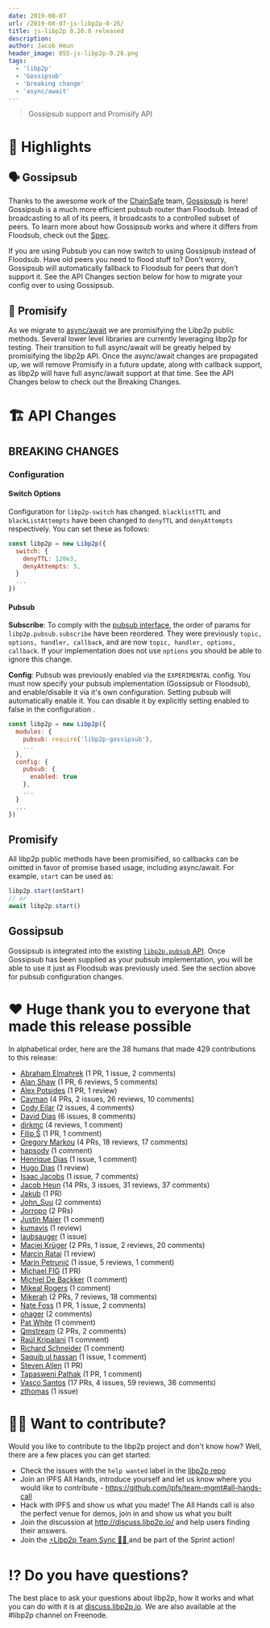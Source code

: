 ```yaml
---
date: 2019-08-07
url: /2019-08-07-js-libp2p-0-26/
title: js-libp2p 0.26.0 released
description:
author: Jacob Heun
header_image: 055-js-libp2p-0.26.png
tags:
  - 'libp2p'
  - 'Gossipsub'
  - 'breaking change'
  - 'async/await'
---
```


> Gossipsub support and Promisify API

# 🔦 Highlights

## 🗣 Gossipsub

Thanks to the awesome work of the [ChainSafe](https://github.com/ChainSafe) team, [Gossipsub](https://github.com/ChainSafe/gossipsub-js) is here! Gossipsub is a much more efficient pubsub router than Floodsub. Intead of broadcasting to all of its peers, it broadcasts to a controlled subset of peers. To learn more about how Gossipsub works and where it differs from Floodsub, check out the [Spec](https://github.com/libp2p/specs/tree/master/pubsub/gossipsub).

If you are using Pubsub you can now switch to using Gossipsub instead of Floodsub. Have old peers you need to flood stuff to? Don't worry, Gossipsub will automatically fallback to Floodsub for peers that don't support it. See the API Changes section below for how to migrate your config over to using Gossipsub.

## 🚉 Promisify

As we migrate to [async/await](https://github.com/ipfs/js-ipfs/issues/1670) we are promisifying the Libp2p public methods. Several lower level libraries are currently leveraging libp2p for testing. Their transition to full async/await will be greatly helped by promisifying the libp2p API. Once the async/await changes are propagated up, we will remove Promisify in a future update, along with callback support, as libp2p will have full async/await support at that time. See the API Changes below to check out the Breaking Changes.

# 🏗 API Changes

## BREAKING CHANGES

### Configuration

#### Switch Options

Configuration for `libp2p-switch` has changed. `blacklistTTL` and `blackListAttempts` have been changed to `denyTTL` and `denyAttempts` respectively. You can set these as follows:

```js
const libp2p = new Libp2p({
  switch: {
    denyTTL: 120e3,
    denyAttempts: 5,
  }
  ...
})
```

#### Pubsub

**Subscribe**: To comply with the [pubsub interface](https://github.com/ipfs/interface-js-ipfs-core/blob/v0.109.1/SPEC/PUBSUB.md), the order of params for `libp2p.pubsub.subscribe` have been reordered. They were previously `topic, options, handler, callback`, and are now `topic, handler, options, callback`. If your implementation does not use `options` you should be able to ignore this change.

**Config**: Pubsub was previously enabled via the `EXPERIMENTAL` config. You must now specify your pubsub implementation (Gossipsub or Floodsub), and enable/disable it via it's own configuration. Setting pubsub will automatically enable it. You can disable it by explicitly setting enabled to false in the configuration .

```js
const libp2p = new Libp2p({
  modules: {
    pubsub: require('libp2p-gossipsub'),
    ...
  },
  config: {
    pubsub: {
      enabled: true
    },
    ...
  }
  ...
})
```

## Promisify

All libp2p public methods have been promisified, so callbacks can be omitted in favor of promise based usage, including async/await. For example, `start` can be used as:

```js
libp2p.start(onStart)
// or
await libp2p.start()
```

## Gossipsub

Gossipsub is integrated into the existing [`libp2p.pubsub` API](https://github.com/ipfs/interface-js-ipfs-core/blob/v0.109.1/SPEC/PUBSUB.md). Once Gossipsub has been supplied as your pubsub implementation, you will be able to use it just as Floodsub was previously used. See the section above for pubsub configuration changes.

# ❤️ Huge thank you to everyone that made this release possible

In alphabetical order, here are the 38 humans that made 429 contributions to this release:

- [Abraham Elmahrek](https://github.com/generalpiston) (1 PR, 1 issue, 2 comments)
- [Alan Shaw](https://github.com/alanshaw) (1 PR, 6 reviews, 5 comments)
- [Alex Potsides](https://github.com/achingbrain) (1 PR, 1 review)
- [Cayman](https://github.com/wemeetagain) (4 PRs, 2 issues, 26 reviews, 10 comments)
- [Cody Eilar](https://github.com/AcidLeroy) (2 issues, 4 comments)
- [David Dias](https://github.com/daviddias) (6 issues, 8 comments)
- [dirkmc](https://github.com/dirkmc) (4 reviews, 1 comment)
- [Filip Š](https://github.com/filips123) (1 PR, 1 comment)
- [Gregory Markou](https://github.com/GregTheGreek) (4 PRs, 18 reviews, 17 comments)
- [hapsody](https://github.com/hapsody) (1 comment)
- [Henrique Dias](https://github.com/hacdias) (1 issue, 1 comment)
- [Hugo Dias](https://github.com/hugomrdias) (1 review)
- [Isaac Jacobs](https://github.com/didlie) (1 issue, 7 comments)
- [Jacob Heun](https://github.com/jacobheun) (14 PRs, 3 issues, 31 reviews, 37 comments)
- [Jakub](https://github.com/jakubgs) (1 PR)
- [John_Suu](https://github.com/suutaku) (2 comments)
- [Jorropo](https://github.com/Jorropo) (2 PRs)
- [Justin Maier](https://github.com/JustMaier) (1 comment)
- [kumavis](https://github.com/kumavis) (1 review)
- [laubsauger](https://github.com/laubsauger) (1 issue)
- [Maciej Krüger](https://github.com/mkg20001) (2 PRs, 1 issue, 2 reviews, 20 comments)
- [Marcin Rataj](https://github.com/lidel) (1 review)
- [Marin Petrunić](https://github.com/mpetrunic) (1 issue, 5 reviews, 1 comment)
- [Michael FIG](https://github.com/michaelfig) (1 PR)
- [Michiel De Backker](https://github.com/backkem) (1 comment)
- [Mikeal Rogers](https://github.com/mikeal) (1 comment)
- [Mikerah](https://github.com/Mikerah) (2 PRs, 7 reviews, 18 comments)
- [Nate Foss](https://github.com/npfoss) (1 PR, 1 issue, 2 comments)
- [ohager](https://github.com/ohager) (2 comments)
- [Pat White](https://github.com/patwhite) (1 comment)
- [Qmstream](https://github.com/Qmstream) (2 PRs, 2 comments)
- [Raúl Kripalani](https://github.com/raulk) (1 comment)
- [Richard Schneider](https://github.com/richardschneider) (1 comment)
- [Saquib ul hassan](https://github.com/IamSaquib) (1 issue, 1 comment)
- [Steven Allen](https://github.com/Stebalien) (1 PR)
- [Tapasweni Pathak](https://github.com/tapaswenipathak) (1 PR, 1 comment)
- [Vasco Santos](https://github.com/vasco-santos) (17 PRs, 4 issues, 59 reviews, 36 comments)
- [zthomas](https://github.com/zthomas) (1 issue)

# 🙌🏽 Want to contribute?

Would you like to contribute to the libp2p project and don't know how? Well, there are a few places you can get started:

- Check the issues with the `help wanted` label in the [libp2p repo](https://github.com/libp2p/js-libp2p/issues?q=is%3Aopen+is%3Aissue+label%3A%22help+wanted%22)
- Join an IPFS All Hands, introduce yourself and let us know where you would like to contribute - https://github.com/ipfs/team-mgmt#all-hands-call
- Hack with IPFS and show us what you made! The All Hands call is also the perfect venue for demos, join in and show us what you built
- Join the discussion at http://discuss.libp2p.io/ and help users finding their answers.
- Join the [⚡️Libp2p Team Sync 🙌🏽 ](https://github.com/libp2p/team-mgmt/issues/16) and be part of the Sprint action!

# ⁉️ Do you have questions?

The best place to ask your questions about libp2p, how it works and what you can do with it is at [discuss.libp2p.io](https://discuss.libp2p.io). We are also available at the #libp2p channel on Freenode.
